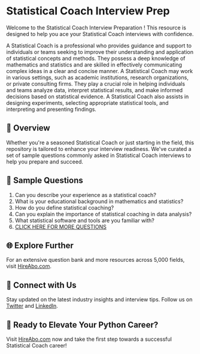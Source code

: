 # Statistical Coach Interview Prep

Welcome to the Statistical Coach Interview Preparation ! This resource is designed to help you ace your Statistical Coach interviews with confidence.

A Statistical Coach is a professional who provides guidance and support to individuals or teams seeking to improve their understanding and application of statistical concepts and methods. They possess a deep knowledge of mathematics and statistics and are skilled in effectively communicating complex ideas in a clear and concise manner. A Statistical Coach may work in various settings, such as academic institutions, research organizations, or private consulting firms. They play a crucial role in helping individuals and teams analyze data, interpret statistical results, and make informed decisions based on statistical evidence. A Statistical Coach also assists in designing experiments, selecting appropriate statistical tools, and interpreting and presenting findings.

## 🚀 Overview

Whether you're a seasoned Statistical Coach or just starting in the field, this repository is tailored to enhance your interview readiness. We've curated a set of sample questions commonly asked in Statistical Coach interviews to help you prepare and succeed.

## 📝 Sample Questions

1. Can you describe your experience as a statistical coach?
2. What is your educational background in mathematics and statistics?
3. How do you define statistical coaching?
4. Can you explain the importance of statistical coaching in data analysis?
5. What statistical software and tools are you familiar with?
6. [CLICK HERE FOR MORE QUESTIONS](https://hireabo.com/job/19_1_36/Statistical%20Coach)

## 🌐 Explore Further

For an extensive question bank and more resources across 5,000 fields, visit [HireAbo.com](https://www.hireabo.com).

## 📱 Connect with Us

Stay updated on the latest industry insights and interview tips. Follow us on [Twitter](https://twitter.com/hireabo) and [LinkedIn](https://www.linkedin.com/in/hire-abo-3609972a8/).

## 🚀 Ready to Elevate Your Python Career?

Visit [HireAbo.com](https://www.hireabo.com) now and take the first step towards a successful Statistical Coach career!